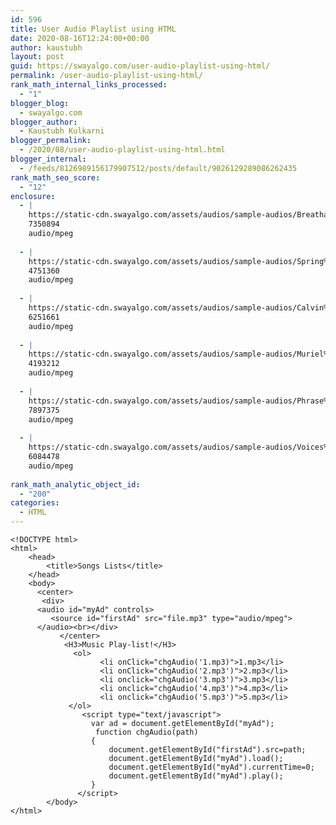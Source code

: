 ```yaml
---
id: 596
title: User Audio Playlist using HTML
date: 2020-08-16T12:24:00+00:00
author: kaustubh
layout: post
guid: https://swayalgo.com/user-audio-playlist-using-html/
permalink: /user-audio-playlist-using-html/
rank_math_internal_links_processed:
  - "1"
blogger_blog:
  - swayalgo.com
blogger_author:
  - Kaustubh Kulkarni
blogger_permalink:
  - /2020/08/user-audio-playlist-using-html.html
blogger_internal:
  - /feeds/8126989156179907512/posts/default/9026129289086262435
rank_math_seo_score:
  - "12"
enclosure:
  - |
    https://static-cdn.swayalgo.com/assets/audios/sample-audios/Breatha%20-%20josh%20pan.mp3
    7350894
    audio/mpeg
    
  - |
    https://static-cdn.swayalgo.com/assets/audios/sample-audios/Spring%20In%20My%20Step%20-%20Silent%20Partner.mp3
    4751360
    audio/mpeg
    
  - |
    https://static-cdn.swayalgo.com/assets/audios/sample-audios/Calvin%20Harris%20-%20josh%20pan.mp3
    6251661
    audio/mpeg
    
  - |
    https://static-cdn.swayalgo.com/assets/audios/sample-audios/Muriel%20-%20Bobby%20Richards.mp3
    4193212
    audio/mpeg
    
  - |
    https://static-cdn.swayalgo.com/assets/audios/sample-audios/Phrase%20Prant%20-%20josh%20pan.mp3
    7897375
    audio/mpeg
    
  - |
    https://static-cdn.swayalgo.com/assets/audios/sample-audios/Voices%20-%20Patrick%20Patrikios.mp3
    6084478
    audio/mpeg
    
rank_math_analytic_object_id:
  - "200"
categories:
  - HTML
---
```

<pre class="wp-block-code"><code>&lt;!DOCTYPE html>
&lt;html>
    &lt;head>
        &lt;title>Songs Lists&lt;/title>
    &lt;/head>
    &lt;body>
      &lt;center>
       &lt;div>
      &lt;audio id="myAd" controls>
         &lt;source id="firstAd" src="file.mp3" type="audio/mpeg">
      &lt;/audio>&lt;br>&lt;/div>
           &lt;/center>
            &lt;H3>Music Play-list!&lt;/H3>
              &lt;ol>
                    &lt;li onClick="chgAudio('1.mp3)">1.mp3&lt;/li>
                    &lt;li onClick="chgAudio('2.mp3')">2.mp3&lt;/li>
                    &lt;li onclick="chgAudio('3.mp3')">3.mp3&lt;/li>
                    &lt;li onclick="chgAudio('4.mp3')">4.mp3&lt;/li>
                    &lt;li onclick="chgAudio('5.mp3')">5.mp3&lt;/li>
             &lt;/ol>
             	&lt;script type="text/javascript">
                  var ad = document.getElementById("myAd");
                   function chgAudio(path)
                  {
                      document.getElementById("firstAd").src=path;
                      document.getElementById("myAd").load();
                      document.getElementById("myAd").currentTime=0;
                      document.getElementById("myAd").play();
                  }
               &lt;/script>
        &lt;/body>
&lt;/html> </code></pre>

